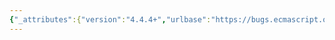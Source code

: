 ```yaml
---
{"_attributes":{"version":"4.4.4+","urlbase":"https://bugs.ecmascript.org/","maintainer":"dherman@mozilla.com"},"bug":{"bug_id":2160,"creation_ts":"2013-11-02 02:19:00 -0700","short_desc":"22.2.1.1 %TypedArray%, 24.1.2.1 ArrayBuffer: Replace SameValue with SameValueZero?","delta_ts":"2013-11-08 13:09:25 -0800","product":"Draft for 6th Edition","component":"technical issue","version":"Rev 20: October 28, 2013 Draft","rep_platform":"All","op_sys":"All","bug_status":"RESOLVED","resolution":"FIXED","priority":"Normal","bug_severity":"normal","everconfirmed":true,"reporter":{"uid":"andrebargull","name":"André Bargull"},"assigned_to":{"uid":"allen","name":"Allen Wirfs-Brock"},"long_desc":[{"commentid":6361,"comment_count":0,"who":{"uid":"andrebargull","name":"André Bargull"},"bug_when":"2013-11-02 02:19:19 -0700","thetext":"22.2.1.1 %TypedArray% ( length ), step 13:\n24.1.2.1 ArrayBuffer(length), step 6:\n\nThrowing a RangeError for `new ArrayBuffer(-0)` seems a bit too strict, maybe relax to use SameValueZero instead?"},{"commentid":6402,"comment_count":1,"who":{"uid":"allen","name":"Allen Wirfs-Brock"},"bug_when":"2013-11-02 17:29:42 -0700","thetext":"fixed in rev21 editor's draft"},{"commentid":6580,"comment_count":2,"who":{"uid":"allen","name":"Allen Wirfs-Brock"},"bug_when":"2013-11-08 13:09:25 -0800","thetext":"fixed in rev21 draft"}]}}
---
```

